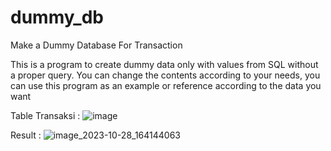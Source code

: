 # dummy_db
Make a Dummy Database For Transaction

This is a program to create dummy data only with values from SQL without a proper query. You can change the contents according to your needs, you can use this program as an example or reference according to the data you want

Table Transaksi :
![image](https://github.com/KepomPong2816/dummy_db/assets/116704301/f1c6f8ba-a862-4507-8afa-7dca50c29a8e)

Result :
![image_2023-10-28_164144063](https://github.com/KepomPong2816/dummy_db/assets/116704301/93d05be8-3404-41e9-9843-99e1f4a7e819)

